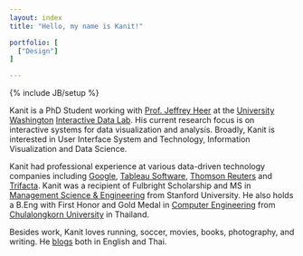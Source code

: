 ```yaml
---
layout: index
title: "Hello, my name is Kanit!"

portfolio: [
  ["Design"]
]

---
```

{% include JB/setup %}

Kanit is a PhD Student working with [Prof. Jeffrey Heer](http://jheer.org) at the [University Washington](http://www.uw.edu) [Interactive Data Lab](http://idl.cs.washington.edu]).
His current research focus is on interactive systems for data visualization and analysis.
Broadly, Kanit is interested in User Interface System and Technology, Information Visualization and Data Science.

Kanit had professional experience at various data-driven technology companies including [Google](http://www.google.com),
[Tableau Software](http://www.tableausoftware.com), [Thomson Reuters](http://thomsonreuters.com) and [Trifacta](http://www.trifacta.com).
Kanit was a recipient of Fulbright Scholarship and MS in [Management Science & Engineering](http://msande.stanford.edu) from Stanford University.
He also holds a B.Eng with First Honor and Gold Medal in [Computer Engineering](http://www.cp.eng.chula.ac.th) from [Chulalongkorn University](http://www.chula.ac.th) in Thailand.

Besides work, Kanit loves running, soccer, movies, books, photography, and writing.  He [blogs](http://medium.com/@kanitw) both in English and Thai.

